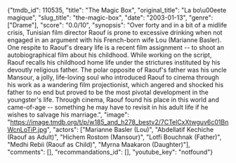 {"tmdb_id": 110535, "title": "The Magic Box", "original_title": "La bo\u00eete magique", "slug_title": "the-magic-box", "date": "2003-01-13", "genre": ["Drame"], "score": "0.0/10", "synopsis": "Over forty and in a bit of a midlife crisis, Tunisian film director Raouf is prone to excessive drinking when not engaged in an argument with his French-born wife Lou (Marianne Basler). One respite to Raouf's dreary life is a recent film assignment -- to shoot an autobiographical film about his childhood. While working on the script, Raouf recalls his childhood home life under the strictures instituted by his devoutly religious father. The polar opposite of Raouf's father was his uncle Mansour, a jolly, life-loving soul who introduced Raouf to cinema through his work as a wandering film projectionist, which angered and shocked his father to no end but proved to be the most pivotal development in the youngster's life. Through cinema, Raouf found his place in this world and came-of-age -- something he may have to revisit in his adult life if he wishes to salvage his marriage.", "image": "https://image.tmdb.org/t/p/w185_and_h278_bestv2/7CTelCxXtwguv6c01BnWcnLoTiP.jpg", "actors": ["Marianne Basler (Lou)", "Abdellatif Kechiche (Raouf as Adult)", "Hichem Rostom (Mansour)", "Lotfi Bouchnak (Father)", "Medhi Rebii (Raouf as Child)", "Myrna Maakaron (Daughter)"], "comments": [], "recommandations_id": [], "youtube_key": "notfound"}